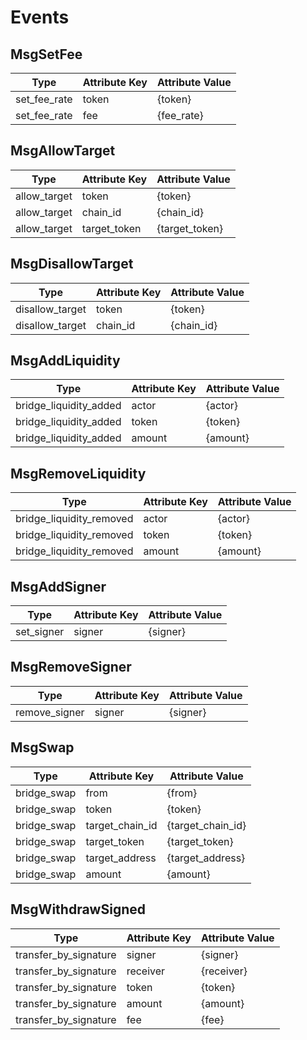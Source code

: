 # Events

## MsgSetFee

| Type         | Attribute Key | Attribute Value |
| ------------ | ------------- | --------------- |
| set_fee_rate | token         | {token}         |
| set_fee_rate | fee           | {fee_rate}      |

## MsgAllowTarget

| Type         | Attribute Key | Attribute Value |
| ------------ | ------------- | --------------- |
| allow_target | token         | {token}         |
| allow_target | chain_id      | {chain_id}      |
| allow_target | target_token  | {target_token}  |

## MsgDisallowTarget

| Type            | Attribute Key | Attribute Value |
| --------------- | ------------- | --------------- |
| disallow_target | token         | {token}         |
| disallow_target | chain_id      | {chain_id}      |

## MsgAddLiquidity

| Type                   | Attribute Key | Attribute Value |
| ---------------------- | ------------- | --------------- |
| bridge_liquidity_added | actor         | {actor}         |
| bridge_liquidity_added | token         | {token}         |
| bridge_liquidity_added | amount        | {amount}        |

## MsgRemoveLiquidity

| Type                     | Attribute Key | Attribute Value |
| ------------------------ | ------------- | --------------- |
| bridge_liquidity_removed | actor         | {actor}         |
| bridge_liquidity_removed | token         | {token}         |
| bridge_liquidity_removed | amount        | {amount}        |

## MsgAddSigner

| Type       | Attribute Key | Attribute Value |
| ---------- | ------------- | --------------- |
| set_signer | signer        | {signer}        |

## MsgRemoveSigner

| Type          | Attribute Key | Attribute Value |
| ------------- | ------------- | --------------- |
| remove_signer | signer        | {signer}        |

## MsgSwap

| Type        | Attribute Key   | Attribute Value   |
| ----------- | --------------- | ----------------- |
| bridge_swap | from            | {from}            |
| bridge_swap | token           | {token}           |
| bridge_swap | target_chain_id | {target_chain_id} |
| bridge_swap | target_token    | {target_token}    |
| bridge_swap | target_address  | {target_address}  |
| bridge_swap | amount          | {amount}          |

## MsgWithdrawSigned

| Type                  | Attribute Key | Attribute Value |
| --------------------- | ------------- | --------------- |
| transfer_by_signature | signer        | {signer}        |
| transfer_by_signature | receiver      | {receiver}      |
| transfer_by_signature | token         | {token}         |
| transfer_by_signature | amount        | {amount}        |
| transfer_by_signature | fee           | {fee}           |
